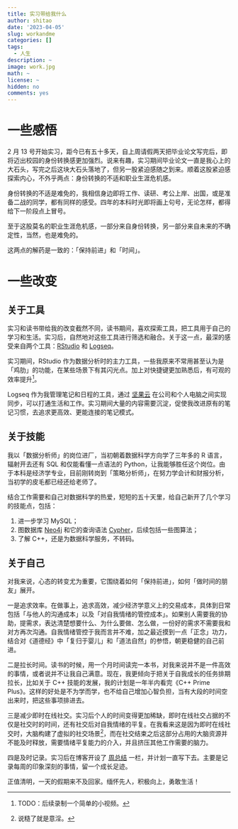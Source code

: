 ```yaml
---
title: 实习带给我什么
author: shitao
date: '2023-04-05'
slug: workandme
categories: []
tags:
  - 人生
description: ~
image: work.jpg
math: ~
license: ~
hidden: no
comments: yes
---
```


# 一些感悟

2 月 13 号开始实习，距今已有五十多天，自上周请假两天把毕业论文写完后，即将迈出校园的身份转换感更加强烈。说来有趣，实习期间毕业论文一直是我心上的大石头，写完之后这块大石头落地了，但另一股紧迫感随之到来。顺着这股紧迫感探索内心，不外乎两点：身份转换的不适和职业生涯危机感。

身份转换的不适是难免的，我相信身边即将工作、读研、考公上岸、出国，或是准备二战的同学，都有同样的感受。四年的本科时光即将画上句号，无论怎样，都得给下一阶段点上冒号。

至于这股莫名的职业生涯危机感，一部分来自身份转换，另一部分来自未来的不确定性，当然，也是难免的。

这两点的解药是一致的：「保持前进」和「时间」。

# 一些改变

## 关于工具

实习和读书带给我的改变截然不同，读书期间，喜欢探索工具，把工具用于自己的学习和生活。实习后，自然地对这些工具进行筛选和融合。关于这一点，最深的感受来自两个工具：[RStudio](https://posit.co/products/open-source/rstudio/) 和 [Logseq](https://logseq.com/)。

实习期间，RStudio 作为数据分析时的主力工具，一些我原来不常用甚至认为是「鸡肋」的功能，在某些场景下有其闪光点。加上对快捷键更加熟悉后，有可观的效率提升[^todo]。

[^todo]: TODO：后续录制一个简单的小视频。

Logseq 作为我管理笔记和日程的工具，通过 [坚果云](https://www.jianguoyun.com/) 在公司和个人电脑之间实现同步，可以打通生活和工作。实习期间大量的内容需要沉淀，促使我改进原有的笔记习惯，去追求更高效、更能连接的笔记模式。

## 关于技能

我以「数据分析师」的岗位进厂，当初朝着数据科学方向学了三年多的 R 语言，辐射开去还有 SQL 和仅能看懂一点语法的 Python，让我能够胜任这个岗位。由于本科是经济学专业，目前刚转岗到「策略分析师」，在努力学会计和财报分析，当初学的皮毛都已经还给老师了。

结合工作需要和自己对数据科学的热爱，短短的五十天里，给自己新开了几个学习的技能点，包括：

1. 进一步学习 MySQL；
1. 图数据库 [Neo4j](https://neo4j.com/) 和它的查询语法 [Cypher](https://neo4j.com/docs/getting-started/current/cypher-intro/)，后续包括一些图算法；
1. 了解 C++，还是为数据科学服务，不转码。

## 关于自己

对我来说，心态的转变尤为重要，它围绕着如何「保持前进」，如何「做时间的朋友」展开。

一是追求效率。在做事上，追求高效，减少经济学意义上的交易成本，具体到日常包括「与他人的沟通成本」以及「对自我情绪的管控成本」。如果别人需要我的协助，提需求，表达清楚想要什么、为什么要做、怎么做，一份好的需求不需要我和对方再次沟通。自我情绪管控于我而言并不难，加之最近摸到一点「正念」功力，结合对《道德经》中「复归于婴儿」和「道法自然」的参悟，朝更稳健的自己前进。

二是拉长时间。读书的时候，用一个月时间读完一本书，对我来说并不是一件高效的事情，或者说并不让我自己满意。现在，我更倾向于把关于自我成长的任务排期拉长，比如关于 C++ 技能的发展，我的计划是一年半内看完《C++ Prime Plus》。这样的好处是不为学而学，也不给自己增加心智负担，当有大段的时间空出来时，把这些事项排进去。

三是减少即时在线社交。实习后个人的时间变得更加稀缺，即时在线社交占据的不仅是社交时的时间，还有社交后对自我情绪的平复。在我看来这是因为即时在线社交时，大脑构建了虚拟的社交场景[^yy]，而在社交结束之后这部分占用的大脑资源并不能及时释放，需要情绪平复能力的介入，并且挤压其他工作需要的脑力。

[^yy]: 说糙了就是意淫。

四是及时记录。实习后在博客开设了 [周总结](../../summary/) 一栏，并计划一直写下去。主要是记录每周的印象深刻的事情，留一个成长足迹。

正值清明，一天的假期来不及回家。缅怀先人，积极向上，勇敢生活！
